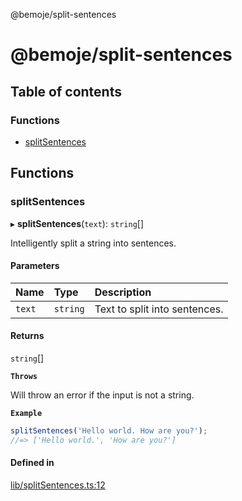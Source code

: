 @bemoje/split-sentences

# @bemoje/split-sentences

## Table of contents

### Functions

- [splitSentences](https://github.com/bemoje/tsmono/blob/main/pkg/split-sentences/docs/md/index.md#splitsentences)

## Functions

### splitSentences

▸ **splitSentences**(`text`): `string`[]

Intelligently split a string into sentences.

#### Parameters

| Name | Type | Description |
| :------ | :------ | :------ |
| `text` | `string` | Text to split into sentences. |

#### Returns

`string`[]

**`Throws`**

Will throw an error if the input is not a string.

**`Example`**

```ts
splitSentences('Hello world. How are you?');
//=> ['Hello world.', 'How are you?']
```

#### Defined in

[lib/splitSentences.ts:12](https://github.com/bemoje/tsmono/blob/ad6c8c6/pkg/split-sentences/src/lib/splitSentences.ts#L12)
